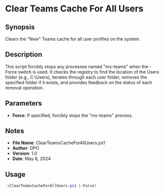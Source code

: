 # Clear Teams Cache For All Users

## Synopsis
Clears the "New" Teams cache for all user profiles on the system.

## Description
This script forcibly stops any processes named "ms-teams" when the -Force switch is used. It checks the registry to find the location of the Users folder (e.g., C:\Users\), iterates through each user folder, removes the specified folder if it exists, and provides feedback on the status of each removal operation.

## Parameters
- **Force**: If specified, forcibly stops the "ms-teams" process.

## Notes
- **File Name**: ClearTeamsCacheForAllUsers.ps1
- **Author**: DPO
- **Version**: 1.0
- **Date**: May 8, 2024

## Usage
```powershell
.\ClearTeamsCacheForAllUsers.ps1 [-Force]
